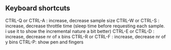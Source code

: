 ## Keyboard shortcuts
CTRL-Q or CTRL-A : increase, decrease sample size
CTRL-W or CTRL-S : increase, decrease throttle time (sleep time before requesting each sample. i use it to show the incremental nature a bit better)
CTRL-E or CTRL-D : increase, decrease nr of x bins
CTRL-R or CTRL-F : increase, decrease nr of y bins
CTRL-P: show pen and fingers
